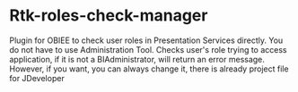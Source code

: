 Rtk-roles-check-manager
=======================

Plugin for OBIEE to check user roles in Presentation Services directly. You do not have to use Administration Tool.
Checks user's role trying to access application, if it is not a BIAdministrator, will return an error message. However, if you want, you can always change it, there is already project file for JDeveloper
